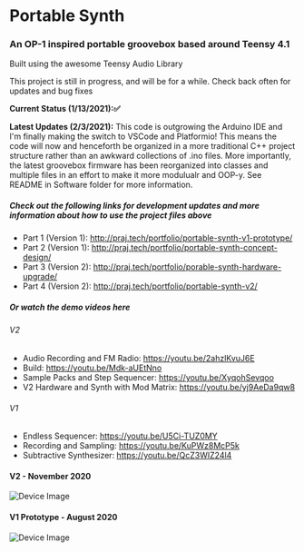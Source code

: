 # Portable Synth
### An OP-1 inspired portable groovebox based around Teensy 4.1
Built using the awesome Teensy Audio Library
 
This project is still in progress, and will be for a while. Check back often for updates and bug fixes

**Current Status (1/13/2021)::white_check_mark:**

**Latest Updates (2/3/2021):** This code is outgrowing the Arduino IDE and I'm finally making the switch to VSCode and Platformio! This means the code will now and henceforth be organized in a more traditional C++ project structure rather than an awkward collections of .ino files. More importantly, the latest groovebox firmware has been reorganized into classes and multiple files in an effort to make it more modulualr and OOP-y. See README in Software folder for more information.

##### Check out the following links for development updates and more information about how to use the project files above
* Part 1 (Version 1): http://praj.tech/portfolio/portable-synth-v1-prototype/
* Part 2 (Version 1): http://praj.tech/portfolio/portable-synth-concept-design/
* Part 3 (Version 2): http://praj.tech/portfolio/porable-synth-hardware-upgrade/
* Part 4 (Version 2): http://praj.tech/portfolio/portable-synth-v2/

##### Or watch the demo videos here
###### V2
* Audio Recording and FM Radio: https://youtu.be/2ahzlKvuJ6E
* Build: https://youtu.be/Mdk-aUEtNno
* Sample Packs and Step Sequencer: https://youtu.be/XyqohSevqoo
* V2 Hardware and Synth with Mod Matrix: https://youtu.be/yj9AeDa9qw8

###### V1
* Endless Sequencer: https://youtu.be/U5Ci-TUZ0MY
* Recording and Sampling: https://youtu.be/KuPWz8McP5k
* Subtractive Synthesizer: https://youtu.be/QcZ3WIZ24l4

#### V2 - November 2020
![Device Image](https://i.imgur.com/UdRvTxv.png)

#### V1 Prototype - August 2020
![Device Image](https://i.imgur.com/wGqdGyz.jpg)
